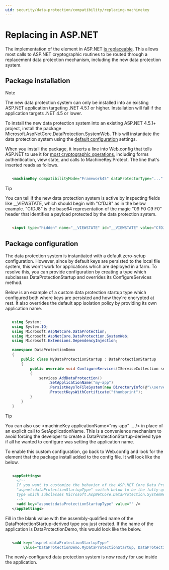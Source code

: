 ```yaml
---
uid: security/data-protection/compatibility/replacing-machinekey
---
```

<a name=compatibility-replacing-machinekey></a>

# Replacing <machineKey> in ASP.NET

The implementation of the <machineKey> element in ASP.NET [is replaceable](http://blogs.msdn.com/b/webdev/archive/2012/10/23/cryptographic-improvements-in-asp-net-4-5-pt-2.aspx). This allows most calls to ASP.NET cryptographic routines to be routed through a replacement data protection mechanism, including the new data protection system.

## Package installation

> [!NOTE]
> The new data protection system can only be installed into an existing ASP.NET application targeting .NET 4.5.1 or higher. Installation will fail if the application targets .NET 4.5 or lower.

To install the new data protection system into an existing ASP.NET 4.5.1+ project, install the package Microsoft.AspNetCore.DataProtection.SystemWeb. This will instantiate the data protection system using the [default configuration](../configuration/default-settings.md#data-protection-default-settings.md) settings.

When you install the package, it inserts a line into Web.config that tells ASP.NET to use it for [most cryptographic operations](http://blogs.msdn.com/b/webdev/archive/2012/10/23/cryptographic-improvements-in-asp-net-4-5-pt-2.aspx), including forms authentication, view state, and calls to MachineKey.Protect. The line that's inserted reads as follows.

<!-- literal_block {"ids": [], "linenos": false, "xml:space": "preserve", "language": "xml", "highlight_args": {}} -->

````xml

   <machineKey compatibilityMode="Framework45" dataProtectorType="..." />
   ````

>[!TIP]
> You can tell if the new data protection system is active by inspecting fields like __VIEWSTATE, which should begin with "CfDJ8" as in the below example. "CfDJ8" is the base64 representation of the magic "09 F0 C9 F0" header that identifies a payload protected by the data protection system.

<!-- literal_block {"ids": [], "linenos": false, "xml:space": "preserve", "language": "html", "highlight_args": {}} -->

````html

   <input type="hidden" name="__VIEWSTATE" id="__VIEWSTATE" value="CfDJ8AWPr2EQPTBGs3L2GCZOpk..." />
   ````

## Package configuration

The data protection system is instantiated with a default zero-setup configuration. However, since by default keys are persisted to the local file system, this won't work for applications which are deployed in a farm. To resolve this, you can provide configuration by creating a type which subclasses DataProtectionStartup and overrides its ConfigureServices method.

Below is an example of a custom data protection startup type which configured both where keys are persisted and how they're encrypted at rest. It also overrides the default app isolation policy by providing its own application name.

<!-- literal_block {"ids": [], "linenos": false, "xml:space": "preserve", "language": "c#", "highlight_args": {}} -->

````c#

   using System;
   using System.IO;
   using Microsoft.AspNetCore.DataProtection;
   using Microsoft.AspNetCore.DataProtection.SystemWeb;
   using Microsoft.Extensions.DependencyInjection;

   namespace DataProtectionDemo
   {
       public class MyDataProtectionStartup : DataProtectionStartup
       {
           public override void ConfigureServices(IServiceCollection services)
           {
               services.AddDataProtection()
                   .SetApplicationName("my-app")
                   .PersistKeysToFileSystem(new DirectoryInfo(@"\\server\share\myapp-keys\"))
                   .ProtectKeysWithCertificate("thumbprint");
           }
       }
   }
   ````

>[!TIP]
> You can also use <machineKey applicationName="my-app" ... /> in place of an explicit call to SetApplicationName. This is a convenience mechanism to avoid forcing the developer to create a DataProtectionStartup-derived type if all he wanted to configure was setting the application name.

To enable this custom configuration, go back to Web.config and look for the <appSettings> element that the package install added to the config file. It will look like the below.

<!-- literal_block {"ids": [], "linenos": false, "xml:space": "preserve", "language": "xml", "highlight_args": {}} -->

````xml

   <appSettings>
     <!--
     If you want to customize the behavior of the ASP.NET Core Data Protection stack, set the
     "aspnet:dataProtectionStartupType" switch below to be the fully-qualified name of a
     type which subclasses Microsoft.AspNetCore.DataProtection.SystemWeb.DataProtectionStartup.
     -->
     <add key="aspnet:dataProtectionStartupType" value="" />
   </appSettings>
   ````

Fill in the blank value with the assembly-qualified name of the DataProtectionStartup-derived type you just created. If the name of the application is DataProtectionDemo, this would look like the below.

<!-- literal_block {"ids": [], "linenos": false, "xml:space": "preserve", "language": "xml", "highlight_args": {}} -->

````xml

   <add key="aspnet:dataProtectionStartupType"
        value="DataProtectionDemo.MyDataProtectionStartup, DataProtectionDemo" />
   ````

The newly-configured data protection system is now ready for use inside the application.
